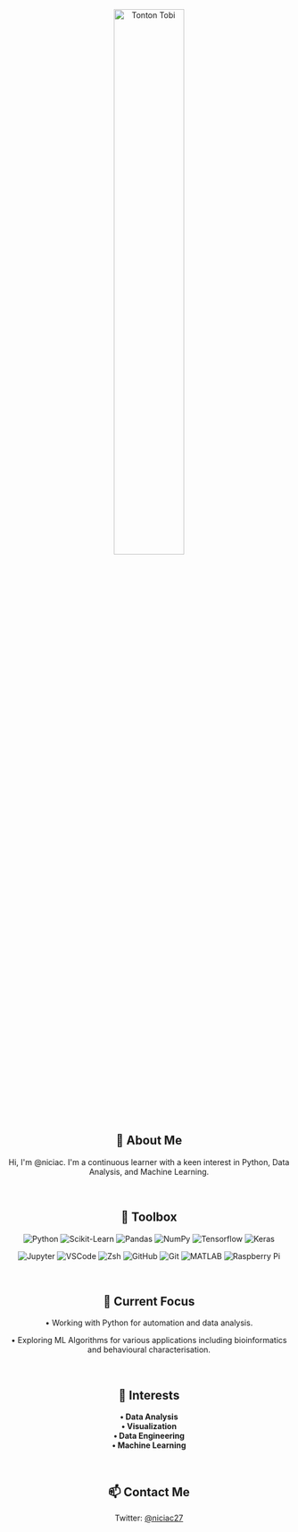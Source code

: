 <div align="center">
    <img src="https://tenor.com/view/tonton-tobi-working-hard-work-typing-gif-12395872.gif" alt="Tonton Tobi" style="width: 50%; height: auto;">
</div>

&nbsp;
<div align="center">
    
## 👋 About Me


Hi, I'm @niciac. I'm a continuous learner with a keen interest in Python, Data Analysis, and Machine Learning.

</div>

&nbsp;
<div align="center">

## 🧰 Toolbox

</div>

<div align="center">

![Python](https://img.shields.io/badge/Python-3670A0?style=for-the-badge&logo=python&logoColor=ffdd54)
![Scikit-Learn](https://img.shields.io/badge/scikit%20learn-2396F3?style=for-the-badge&logo=scikit%20learn&logoColor=white)
![Pandas](https://img.shields.io/badge/Pandas-2C2D72?style=for-the-badge&logo=pandas&logoColor=white)
![NumPy](https://img.shields.io/badge/NumPy-013243?style=for-the-badge&logo=numpy&logoColor=white)
![Tensorflow](https://img.shields.io/badge/Tensorflow-FF6F00?style=for-the-badge&logo=tensorflow&logoColor=white)
![Keras](https://img.shields.io/badge/keras-D00000?style=for-the-badge&logo=keras&logoColor=white)

</div>

<div align="center">

![Jupyter](https://img.shields.io/badge/Jupyter-F37626?style=for-the-badge&logo=jupyter&logoColor=white)
![VSCode](https://img.shields.io/badge/VS%20Code-0078d7?style=for-the-badge&logo=visual-studio-code&logoColor=white)
![Zsh](https://img.shields.io/badge/Zsh-E42527?style=for-the-badge&logo=zsh&logoColor=white)
![GitHub](https://img.shields.io/badge/GitHub-181717?style=for-the-badge&logo=github&logoColor=white)
![Git](https://img.shields.io/badge/Git-F05032?style=for-the-badge&logo=git&logoColor=white)
![MATLAB](https://img.shields.io/badge/MATLAB-0076A8?style=for-the-badge&logo=mathworks&logoColor=white)
![Raspberry Pi](https://img.shields.io/badge/Raspberry%20Pi-A22846?style=for-the-badge&logo=raspberry-pi&logoColor=white)
<!-- ![C++](https://img.shields.io/badge/C++-00599C?style=for-the-badge&logo=c%2B%2B&logoColor=white) -->
<!-- ![C](https://img.shields.io/badge/C-A8B9CC?style=for-the-badge&logo=c&logoColor=white) -->

</div>

&nbsp;
<div align="center">

## 🌱 Current Focus


• Working with Python for automation and data analysis.

• Exploring ML Algorithms for various applications including bioinformatics and behavioural characterisation.

</div>

&nbsp;
<div align="center">

## 👀 Interests

</div>

<div align="center">

**• Data Analysis**  
**• Visualization**  
**• Data Engineering**  
**• Machine Learning**

</div>

&nbsp;
<div align="center">

## 📫 Contact Me


Twitter: [@niciac27](https://twitter.com/niciac27)

</div>
<!---
niciac/niciac is a ✨ special ✨ repository because its `README.md` (this file) appears on your GitHub profile.
You can click the Preview link to take a look at your changes.
--->
